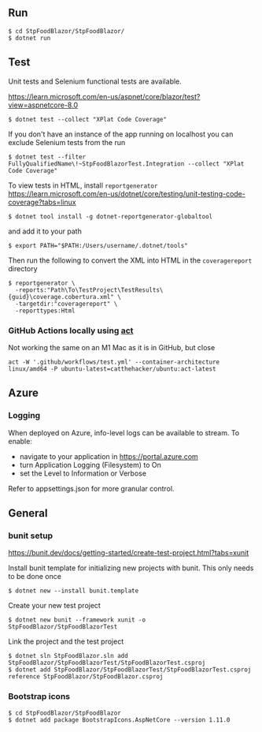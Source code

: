 
## Run

    $ cd StpFoodBlazor/StpFoodBlazor/
    $ dotnet run

## Test
Unit tests and Selenium functional tests are available.

https://learn.microsoft.com/en-us/aspnet/core/blazor/test?view=aspnetcore-8.0

    $ dotnet test --collect "XPlat Code Coverage"

If you don't have an instance of the app running on localhost you can exclude Selenium tests from the run

    $ dotnet test --filter FullyQualifiedName\!~StpFoodBlazorTest.Integration --collect "XPlat Code Coverage"

To view tests in HTML, install `reportgenerator` https://learn.microsoft.com/en-us/dotnet/core/testing/unit-testing-code-coverage?tabs=linux

    $ dotnet tool install -g dotnet-reportgenerator-globaltool

and add it to your path

    $ export PATH="$PATH:/Users/username/.dotnet/tools"

Then run the following to convert the XML into HTML in the `coveragereport` directory

    $ reportgenerator \
      -reports:"Path\To\TestProject\TestResults\{guid}\coverage.cobertura.xml" \
      -targetdir:"coveragereport" \
      -reporttypes:Html

### GitHub Actions locally using [act](https://github.com/nektos/act)
Not working the same on an M1 Mac as it is in GitHub, but close

    act -W '.github/workflows/test.yml' --container-architecture linux/amd64 -P ubuntu-latest=catthehacker/ubuntu:act-latest

## Azure

### Logging
When deployed on Azure, info-level logs can be available to stream. To enable:
* navigate to your application in https://portal.azure.com
* turn Application Logging (Filesystem) to On
* set the Level to Information or Verbose

Refer to appsettings.json for more granular control.

## General

### bunit setup

https://bunit.dev/docs/getting-started/create-test-project.html?tabs=xunit

Install bunit template for initializing new projects with bunit. This only needs to be done once

    $ dotnet new --install bunit.template

Create your new test project

    $ dotnet new bunit --framework xunit -o StpFoodBlazor/StpFoodBlazorTest

Link the project and the test project

    $ dotnet sln StpFoodBlazor.sln add StpFoodBlazor/StpFoodBlazorTest/StpFoodBlazorTest.csproj
    $ dotnet add StpFoodBlazor/StpFoodBlazorTest/StpFoodBlazorTest.csproj reference StpFoodBlazor/StpFoodBlazor.csproj

### Bootstrap icons

    $ cd StpFoodBlazor/StpFoodBlazor
    $ dotnet add package BootstrapIcons.AspNetCore --version 1.11.0
